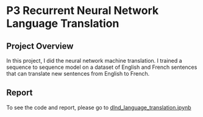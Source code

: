 # P3 Recurrent Neural Network Language Translation

## Project Overview
In this project, I did the neural network machine translation. I trained a sequence to sequence model on a dataset of English and French sentences that can translate new sentences from English to French.

## Report
To see the code and report, please go to [dlnd_language_translation.ipynb](https://github.com/Ruofei29/Udactiy-Deep-Learning-Nanodegree/blob/master/P3%20Recurrent%20Neural%20Network%20Language%20Translation/dlnd_language_translation.ipynb)
